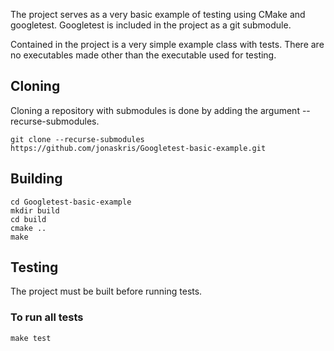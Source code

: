 The project serves as a very basic example of testing using CMake and googletest. Googletest is included in the project as a git submodule. 

Contained in the project is a very simple example class with tests. There are no executables made other than the executable used for testing.

## Cloning
Cloning a repository with submodules is done by adding the argument --recurse-submodules.

    git clone --recurse-submodules https://github.com/jonaskris/Googletest-basic-example.git

## Building
    cd Googletest-basic-example
    mkdir build
    cd build
    cmake ..
    make

## Testing
The project must be built before running tests.

### To run all tests
    make test
